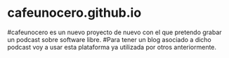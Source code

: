 # cafeunocero.github.io
#cafeunocero es un nuevo proyecto de nuevo con el que pretendo grabar un podcast sobre software libre.
#Para tener un blog asociado a dicho podcast voy a usar esta plataforma ya utilizada por otros anteriormente.
